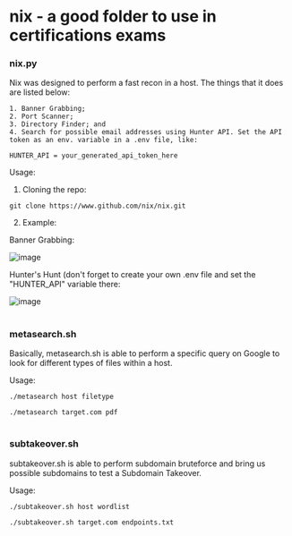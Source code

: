 # nix - a good folder to use in certifications exams

### nix.py

Nix was designed to perform a fast recon in a host. The things that it does are listed below:

    1. Banner Grabbing;
    2. Port Scanner;
    3. Directory Finder; and
    4. Search for possible email addresses using Hunter API. Set the API token as an env. variable in a .env file, like:
    
   ```HUNTER_API = your_generated_api_token_here```

Usage:

1. Cloning the repo:

```git clone https://www.github.com/nix/nix.git```

2. Example:

Banner Grabbing:

![image](https://github.com/0xn4d/nix/assets/85083396/8fc3d26a-434e-4221-9b40-95384190d6d7)

Hunter's Hunt (don't forget to create your own .env file and set the "HUNTER_API" variable there:

![image](https://github.com/0xn4d/nix/assets/85083396/8e39df4a-16fe-4b2b-9c5d-d0f98699b75d)

#

### metasearch.sh

Basically, metasearch.sh is able to perform a specific query on Google to look for different types of files within a host.

Usage:

```./metasearch host filetype```

```./metasearch target.com pdf```

#

### subtakeover.sh

subtakeover.sh is able to perform subdomain bruteforce and bring us possible subdomains to test a Subdomain Takeover.

Usage:

```./subtakeover.sh host wordlist```

```./subtakeover.sh target.com endpoints.txt```
